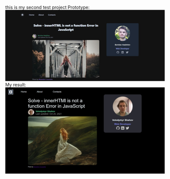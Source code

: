this is my second test project
Prototype:
![Image alt](https://github.com/Koringen/blog-example/blob/master/Maket.png)
My result:
![Image alt](https://github.com/Koringen/blog-example/blob/master/page.png)
